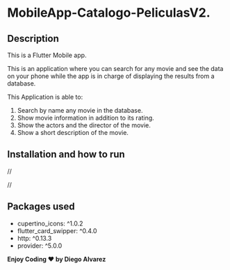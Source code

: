 # MobileApp-Catalogo-PeliculasV2.

## Description
This is a Flutter Mobile app.

This is an application where you can search for any movie and see the data on your phone while the app is in charge of displaying the results from a database.

This Application is able to:

1. Search by name any movie in the database.
2. Show movie information in addition to its rating.
3. Show the actors and the director of the movie.
4. Show a short description of the movie.

## Installation and how to run
//

//

## Packages used
-  cupertino_icons: ^1.0.2
-  flutter_card_swipper: ^0.4.0
-  http: ^0.13.3
-  provider: ^5.0.0

**Enjoy Coding ❤ by Diego Alvarez**